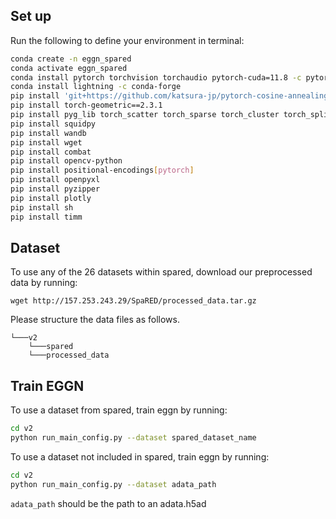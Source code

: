 ## Set up

Run the following to define your environment in terminal:

```bash
conda create -n eggn_spared
conda activate eggn_spared
conda install pytorch torchvision torchaudio pytorch-cuda=11.8 -c pytorch -c nvidia
conda install lightning -c conda-forge
pip install 'git+https://github.com/katsura-jp/pytorch-cosine-annealing-with-warmup'
pip install torch-geometric==2.3.1
pip install pyg_lib torch_scatter torch_sparse torch_cluster torch_spline_conv -f https://data.pyg.org/whl/torch-2.0.0+cu118.html
pip install squidpy
pip install wandb
pip install wget
pip install combat
pip install opencv-python
pip install positional-encodings[pytorch]
pip install openpyxl
pip install pyzipper
pip install plotly
pip install sh
pip install timm
```

## Dataset

To use any of the 26 datasets within spared, download our preprocessed data by running:
```
wget http://157.253.243.29/SpaRED/processed_data.tar.gz
```

Please structure the data files as follows.
```
└───v2
    └───spared
	└───processed_data
```
## Train EGGN

To use a dataset from spared, train eggn by running:
```bash
cd v2
python run_main_config.py --dataset spared_dataset_name
```

To use a dataset not included in spared, train eggn by running:
```bash
cd v2
python run_main_config.py --dataset adata_path
```
`adata_path` should be the path to an adata.h5ad


